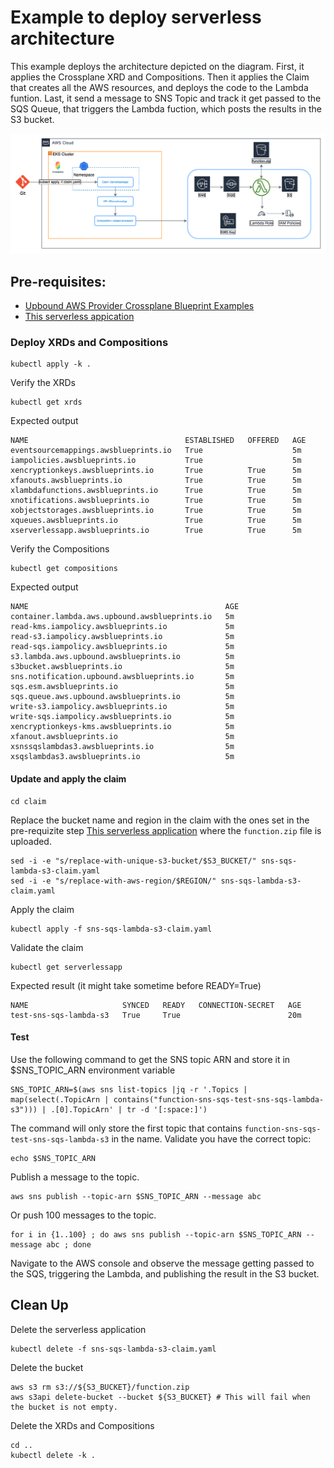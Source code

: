 # Example to deploy serverless architecture
This example deploys the architecture depicted on the diagram. First, it applies the Crossplane XRD and Compositions. Then it applies the Claim that creates all the AWS resources, and deploys the code to the Lambda funtion. Last, it send a message to SNS Topic and track it get passed to the SQS Queue, that triggers the Lambda fuction, which posts the results in the S3 bucket.
   
![Serverless diagram](../../../diagrams/serverless.png)

## Pre-requisites:
 - [Upbound AWS Provider Crossplane Blueprint Examples](../../../README.md)
 - [This serverless appication](../object-processor-app/README.md)

### Deploy XRDs and Compositions

```shell
kubectl apply -k .
```

Verify the XRDs
```
kubectl get xrds
```
Expected output
```
NAME                                   ESTABLISHED   OFFERED   AGE
eventsourcemappings.awsblueprints.io   True                    5m
iampolicies.awsblueprints.io           True                    5m
xencryptionkeys.awsblueprints.io       True          True      5m
xfanouts.awsblueprints.io              True          True      5m
xlambdafunctions.awsblueprints.io      True          True      5m
xnotifications.awsblueprints.io        True          True      5m
xobjectstorages.awsblueprints.io       True          True      5m
xqueues.awsblueprints.io               True          True      5m
xserverlessapp.awsblueprints.io        True          True      5m
```

Verify the Compositions
```
kubectl get compositions
```
Expected output
```
NAME                                            AGE
container.lambda.aws.upbound.awsblueprints.io   5m
read-kms.iampolicy.awsblueprints.io             5m
read-s3.iampolicy.awsblueprints.io              5m
read-sqs.iampolicy.awsblueprints.io             5m
s3.lambda.aws.upbound.awsblueprints.io          5m
s3bucket.awsblueprints.io                       5m
sns.notification.upbound.awsblueprints.io       5m
sqs.esm.awsblueprints.io                        5m
sqs.queue.aws.upbound.awsblueprints.io          5m
write-s3.iampolicy.awsblueprints.io             5m
write-sqs.iampolicy.awsblueprints.io            5m
xencryptionkeys-kms.awsblueprints.io            5m
xfanout.awsblueprints.io                        5m
xsnssqslambdas3.awsblueprints.io                5m
xsqslambdas3.awsblueprints.io                   5m
```

#### Update and apply the claim
```
cd claim
```
Replace the bucket name and region in the claim with the ones set in the pre-requizite step [This serverless application](../object-processor-app/README.md) where the `function.zip` file is uploaded.
```
sed -i -e "s/replace-with-unique-s3-bucket/$S3_BUCKET/" sns-sqs-lambda-s3-claim.yaml
sed -i -e "s/replace-with-aws-region/$REGION/" sns-sqs-lambda-s3-claim.yaml
```
Apply the claim
```
kubectl apply -f sns-sqs-lambda-s3-claim.yaml
```
Validate the claim
```
kubectl get serverlessapp
```
Expected result (it might take sometime before READY=True)
```
NAME                     SYNCED   READY   CONNECTION-SECRET   AGE
test-sns-sqs-lambda-s3   True     True                        20m
```

#### Test
Use the following command to get the SNS topic ARN and store it in $SNS_TOPIC_ARN environment variable
```
SNS_TOPIC_ARN=$(aws sns list-topics |jq -r '.Topics | map(select(.TopicArn | contains("function-sns-sqs-test-sns-sqs-lambda-s3"))) | .[0].TopicArn' | tr -d '[:space:]')
```
The command will only store the first topic that contains `function-sns-sqs-test-sns-sqs-lambda-s3` in the name. Validate you have the correct topic:
```
echo $SNS_TOPIC_ARN
```
Publish a message to the topic.
```
aws sns publish --topic-arn $SNS_TOPIC_ARN --message abc
```
Or push 100 messages to the topic.
```
for i in {1..100} ; do aws sns publish --topic-arn $SNS_TOPIC_ARN --message abc ; done
```

Navigate to the AWS console and observe the message getting passed to the SQS, triggering the Lambda, and publishing the result in the S3 bucket.

## Clean Up
Delete the serverless application
```
kubectl delete -f sns-sqs-lambda-s3-claim.yaml
```
Delete the bucket
```
aws s3 rm s3://${S3_BUCKET}/function.zip
aws s3api delete-bucket --bucket ${S3_BUCKET} # This will fail when the bucket is not empty.
```
Delete the XRDs and Compositions
```
cd ..
kubectl delete -k .
```
